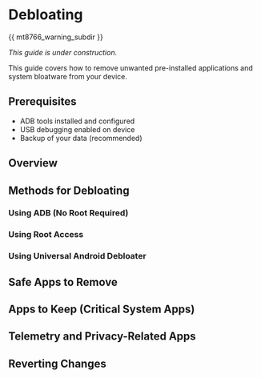 # Debloating

{{ mt8766_warning_subdir }}

*This guide is under construction.*

This guide covers how to remove unwanted pre-installed applications and system bloatware from your device.

## Prerequisites

- ADB tools installed and configured
- USB debugging enabled on device
- Backup of your data (recommended)

## Overview

## Methods for Debloating

### Using ADB (No Root Required)

### Using Root Access

### Using Universal Android Debloater

## Safe Apps to Remove

## Apps to Keep (Critical System Apps)

## Telemetry and Privacy-Related Apps

## Reverting Changes
